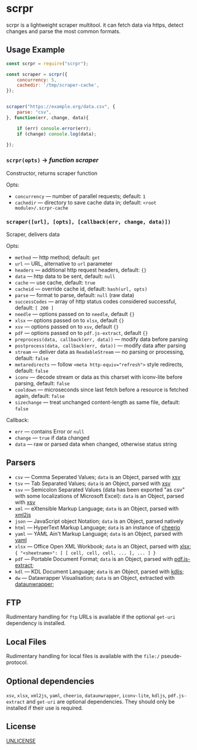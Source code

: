 # scrpr

scrpr is a lightweight scraper multitool. it can fetch data via https, detect changes and parse the most common formats.

## Usage Example

```javascript
const scrpr = require("scrpr");

const scraper = scrpr({
	concurrency: 5,
	cachedir: '/tmp/scraper-cache',
});


scraper("https://example.org/data.csv", { 
	parse: "csv", 
}, function(err, change, data){

	if (err) console.error(err);
	if (change) console.log(data);
	
});
```

### `scrpr(opts)` → *function scraper*

Constructor, returns scraper function

Opts:
* `concurrency` — number of parallel requests; default: `1`
* `cachedir` — directory to save cache data in; default: `<root module>/.scrpr-cache`

### `scraper([url], [opts], [callback(err, change, data)])`

Scraper, delivers data

Opts:
* `method` — http method; default: `get`
* `url` — URL, alternative to `url` parameter
* `headers` — additional http request headers, default: `{}`
* `data` — http data to be sent, default: `null`
* `cache` — use cache, default: `true`
* `cacheid` — override cache id, default: `hash(url, opts)`
* `parse` — format to parse, default: `null` (raw data)
* `successCodes` — array of http status codes considered successful, default: `[ 200 ]`
* `needle` — options passed on to `needle`, default `{}`
* `xlsx` — options passed on to `xlsx`, default `{}`
* `xsv` — options passed on to `xsv`, default `{}`
* `pdf` — options passed on to `pdf.js-extract`, default `{}`
* `preprocess(data, callback(err, data))` — modify data before parsing
* `postprocess(data, callback(err, data))` — modify data after parsing
* `stream` — deliver data as `ReadableStream` — no parsing or processing, default: `false`
* `metaredirects` — follow `<meta http-equiv="refresh">` style redirects, default: `false`
* `iconv` — decode stream or data as this charset with iconv-lite before parsing, default: `false`
* `cooldown` — microseconds since last fetch before a resource is fetched again, default: `false`
* `sizechange` — treat unchanged content-length as same file, default: `false`

Callback:
* `err` — contains Error or `null`
* `change` — `true` if data changed
* `data` — raw or parsed data when changed, otherwise status string

## Parsers

* `csv` — Comma Seperated Values; `data` is an Object, parsed with [xsv](https://npmjs.com/package/xsv)
* `tsv` — Tab Separated Values; `data` is an Object, parsed with [xsv](https://npmjs.com/package/xsv)
* `ssv` — Semicolon Separated Values (data has been exported "as csv" with some localizations of Microsoft Excel): `data` is an Object, parsed with [xsv](https://npmjs.com/package/xsv)
* `xml` — eXtensible Markup Language; `data` is an Object, parsed with [xml2js](https://npmjs.com/package/xml2js)
* `json` — JavaScript object Notation; `data` is an Object, parsed natively
* `html` — HyperText Markup Language; `data` is an instance of [cheerio](https://npmjs.com/package/cheerio)
* `yaml` — YAML Ain't Markup Language; `data` is an Object, parsed with [yaml](https://npmjs.com/package/yaml)
* `xlsx` — Office Open XML Workbook; `data` is an Object, parsed with [xlsx](https://npmjs.com/package/xlsx); `{ "<sheetname>": [ [ cell, cell, cell, ... ], ... ] }`
* `pdf` — Portable Document Format; `data` is an Object, parsed with [pdf.js-extract](https://npmjs.com/package/pdf.js-extract);
* `kdl` — KDL Document Language; `data` is an Object, parsed with [kdljs](https://npmjs.com/package/kdljs);
* `dw` — Datawrapper Visualisation; `data` is an Object, extracted with [dataunwrapper](https://npmjs.com/package/dataunwrapper);

## FTP

Rudimentary handling for `ftp` URLs is available if the optional `get-uri` dependency is installed.

## Local Files

Rudimentary handling for local files is available with the `file:/` pseude-protocol.

## Optional dependencies

`xsv`, `xlsx`, `xml2js`, `yaml`, `cheerio`, `dataunwrapper`, `iconv-lite`, `kdljs`, `pdf.js-extract` and `get-uri` are optional dependencies. They should only be installed if their use is required.

## License

[UNLICENSE](UNLICENSE)
